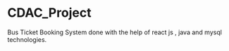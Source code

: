 # CDAC_Project
Bus Ticket Booking System done with the help of react js , java and mysql technologies.
